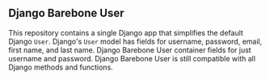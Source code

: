 Django Barebone User
---

This repository contains a single Django app that simplifies the default Django `User`. Django's `User` model has fields for username, password, email, first name, and last name. Django Barebone User container fields for just username and password. Django Barebone User is still compatible with all Django methods and functions.
